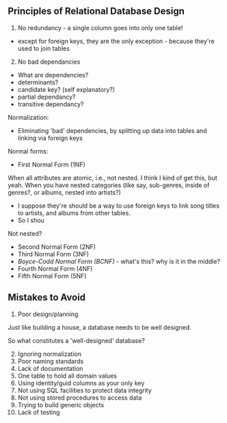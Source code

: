 Principles of Relational Database Design
----------------------------------------

1. No redundancy - a single column goes into only one table!
  - except for foreign keys, they are the only exception - because they're used to join tables

2. No bad dependancies
  - What are dependencies?
  - determinants?
  - candidate key? (self explanatory?)
  - partial dependancy?
  - transitive dependancy?

Normalization:

  - Eliminating 'bad' dependencies, by splitting up data into tables and linking via foreign keys

Normal forms:

  - First Normal Form (1NF)

When all attributes are atomic, i.e., not nested.
I think I kind of get this, but yeah. When you have nested categories
(like say, sub-genres, inside of genres?, or albums, nested into artists?)

- I suppose they're should be a way to use foreign keys to link song titles to artists, and albums from other tables.
- So I shou

Not nested?

  - Second Normal Form (2NF)
  - Third Normal Form (3NF) 
  - *Boyce-Codd Normal Form (BCNF)* - what's this? why is it in the middle?
  - Fourth Normal Form (4NF) 
  - Fifth Normal Form (5NF)

Mistakes to Avoid
-----------------

1. Poor design/planning

Just like building a house, a database needs to be well designed.

So what constitutes a 'well-designed' database?

2. Ignoring normalization
3. Poor naming standards
4. Lack of documentation
5. One table to hold all domain values
6. Using identity/guid columns as your only key
7. Not using SQL facilities to protect data integrity
8. Not using stored procedures to access data
9. Trying to build generic objects
10. Lack of testing
